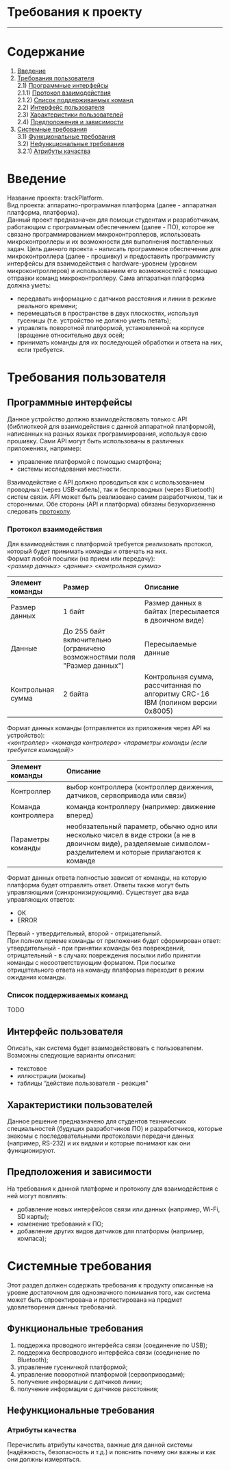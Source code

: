 # Требования к проекту
---

# Содержание
1) [Введение](#intro)  
2) [Требования пользователя](#user_requires)  
2.1) [Программные интерфейсы](#program_interfaces)  
2.1.1) [Протокол взаимодействия](#protocol)  
2.1.2) [Список поддерживаемых команд](#supported_commands)  
2.2) [Интерфейс пользователя](#user_interface)  
2.3) [Характеристики пользователей](#user_description)  
2.4) [Предположения и зависимости](#dependencies)  
3) [Системные требования](#system_requires)  
3.1) [Функциональные требования](#functional_requires)  
3.2) [Нефункциональные требования](#nonfunctional_requires)  
3.2.1) [Атрибуты качаства](#quality_attributes)  

<a name="intro"/>

# Введение

<!-- Во введении описывается контекст проекта. Определить название продукта. В общих чертах описать, что продукт будет делать и чего он делать не будет (определить границы проекта) -->
Название проекта: trackPlatform.  
Вид проекта: аппаратно-программная платформа (далее - аппаратная платформа, платформа).  
Данный проект предназначен для помощи студентам и разработчикам, работающим с программным 
обеспечением (далее - ПО), которое не связано программированием микроконтроллеров, 
использовать микроконтроллеры
и их возможности для выполнения поставленных задач. Цель данного проекта - написать программное
обеспечение для микроконтроллера (далее - прошивку) и предоставить программисту интерфейсы для 
взаимодействия с hardware-уровнем (уровнем микроконтроллеров) и использованием его возможностей с
помощью отправки команд микроконтроллеру. 
Сама аппаратная платформа должна уметь:  
- передавать информацию с датчиков расстояния и линии в режиме реального времени;  
- перемещаться в пространстве в двух плоскостях, используя гусеницы (т.е. устройство
 не должно уметь летать);  
- управлять поворотной платформой, установленной на корпусе (вращение относительно двух осей;
- принимать команды для их последующей обработки и ответа на них, если требуется.

<a name="user_requires"/>

# Требования пользователя  

<a name="program_interfaces"/>

## Программные интерфейсы  
<!-- Перечислить внешние системы / библиотеки / сервисы, с которыми продукт будет взаимодйствовать. -->
Данное устройство должно взаимодействовать только с API (библиоткеой для взаимодействия 
с данной аппаратной платформой), написанных на разных языках 
программирования, используя свою прошивку. Сами API могут быть использованы в различных
приложениях, например:  
- управление платформой с помощью смартфона;  
- системы исследования местности.  

Взаимодействие с API должно проводиться как с использованием проводных (через USB-кабель),
 так и беспроводных (через Bluetooth) систем связи. API может быть реализовано самим 
 разработчиком, так и сторонними. Обе стороны (API и платформа) обязаны безукоризеннно
 следовать [протоколу](#protocol).

<a name="protocol"/>

### Протокол взаимодействия  
Для взаимодействия с платформой требуется реализовать протокол, который будет принимать команды и отвечать на них.  
Формат любой посылки (на прием или передачу):  
*<размер данных> <данные> <контрольная сумма>*  

| Элемент команды | Размер | Описание |
|:---|:---|:---|
| Размер данных | 1 байт | Размер данных в байтах (пересылается в двоичном виде) |
| Данные | До 255 байт включительно (ограничено возможностями поля "Размер данных") | Пересылаемые данные |
| Контрольная сумма | 2 байта | Контрольная сумма, рассчитанная по алгоритму CRC-16 IBM (полином версии 0x8005) |

Формат данных команды (отправляется из приложения через API на устройство):  
*<контроллер> <команда контролера> <параметры команды (если требуется командой)>*  

| Элемент команды | Описание |
|:---|:---|
| Контроллер | выбор контроллера (контроллер движения, датчиков, сервопривода или связи) |
| Команда контроллера | команда контроллеру (например: движение вперед) |
| Параметры команды | необязательный параметр, обычно одно или несколько чисел в виде строки (а не в двоичном виде), разделяемые символом-разделителем и которые прилагаются к команде |

Формат данных ответа полностью зависит от команды, на которую платформа будет отправлять ответ.
Ответы также могут быть управляющими (синхронизирующими). Существует два вида управляющих ответов:  
- OK
- ERROR

Первый - утвердительный, второй - отрицательный.  
При полном приеме команды от приложения будет сформирован ответ: 
утвердительный - при принятии команды без повреждений, отрицательный - в случаях 
повреждения посылки либо принятии команды с несоответствующим форматом.
При посылке отрицательного ответа на команду платформа переходит в режим ожидания команды.

<a name="supported_commands"/>

### Список поддерживаемых команд  
TODO

<a name="user_interface"/>

## Интерфейс пользователя  
Описать, как система будет взаимодействовать с пользователем. Возможны следующие варианты описания:
- текстовое
- иллюстрации (мокапы)
- таблицы “действие пользователя - реакция”

<a name="user_description"/>

## Характеристики пользователей  
<!-- Идентифицировать пользователей (группы пользователей) и описать их характеристики (включая уровень образования, опыт, техническую грамотность) -->
Данное решение предназначено для студентов технических специальностей (будущих разработчиков ПО)
 и разработчиков, которые знакомы с последовательными протоколами передачи данных
 (например, RS-232) и их видами и которые понимают как они функционируют.


<a name="dependencies"/>

## Предположения и зависимости  
<!-- Перечислить факторы, которые могут повлиять на требования к системе, описанные в данном документе. -->
На требования к данной платформе и протоколу для взаимодействия с ней могут повлиять:

- добавление новых интерфейсов связи или данных (например, Wi-Fi, SD карты);
- изменение требований к ПО;
- добавление других видов датчиков для платформы (например, компаса);

<a name="system_requires"/>

# Системные требования  
Этот раздел должен содержать требования к продукту описанные на уровне достаточном для однозначного понимания того, как система может быть спроектирована и протестирована на предмет удовлетворения данных требований.

<a name="functional_requires"/>

## Функциональные требования  
<!-- Можно представить в виде нумерованного списка (для однозначной идентификации требований) -->
1. поддержка проводного интерфейса связи (соединение по USB);  
1. поддержка беспроводного интерфейса связи (соединение по Bluetooth);  
1. управление гусеничной платформой;  
1. управление поворотной платформой (сервоприводами);  
1. получение информации с датчиков линии;  
1. получение информации с датчиков расстояния;  

<a name="nonfunctional_requires"/>

## Нефункциональные требования 

<a name="quality_attributes"/>

### Атрибуты качества
Перечислить атрибуты качества, важные для данной системы (надёжность, безопасность и т.д.) и пояснить почему они важны и как они должны измеряться.
